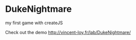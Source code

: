 # DukeNightmare

my first game with createJS

Check out the demo http://vincent-loy.fr/lab/DukeNightmare/
